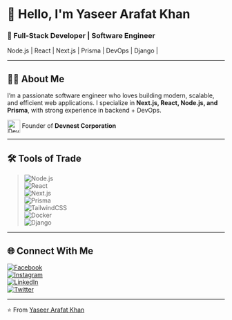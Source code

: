 # 👋 Hello, I'm Yaseer Arafat Khan  

### 🚀 Full-Stack Developer | Software Engineer  
Node.js | React | Next.js | Prisma | DevOps | Django | 

---

## 🧑‍💻 About Me
I’m a passionate software engineer who loves building modern, scalable, and efficient web applications. I specialize in **Next.js, React, Node.js, and Prisma**, with strong experience in backend + DevOps.  

<img src="https://www.canva.com/design/DAGv26CULfs/Oi6W8A6fvX-H6Qp0_a8pxw/edit?utm_content=DAGv26CULfs&utm_campaign=designshare&utm_medium=link2&utm_source=sharebutton" alt="Devnest Logo" width="30" style="vertical-align:middle;"/> Founder of **Devnest Corporation**  

---

## 🛠 Tools of Trade  

> ![Node.js](https://img.shields.io/badge/Node.js-43853D?style=for-the-badge&logo=node-dot-js&logoColor=white)  
> ![React](https://img.shields.io/badge/React-20232A?style=for-the-badge&logo=react&logoColor=61DAFB)  
> ![Next.js](https://img.shields.io/badge/Next.js-000000?style=for-the-badge&logo=nextdotjs&logoColor=white)  
> ![Prisma](https://img.shields.io/badge/Prisma-2D3748?style=for-the-badge&logo=prisma&logoColor=white)  
> ![TailwindCSS](https://img.shields.io/badge/TailwindCSS-38B2AC?style=for-the-badge&logo=tailwind-css&logoColor=white)  
> ![Docker](https://img.shields.io/badge/Docker-2496ED?style=for-the-badge&logo=docker&logoColor=white)  
> ![Django](https://img.shields.io/badge/Django-092E20?style=for-the-badge&logo=django&logoColor=white)

---

## 🌐 Connect With Me
[![Facebook](https://img.shields.io/badge/Facebook-%231877F2.svg?&logo=facebook&logoColor=white)](https://www.facebook.com/people/Devnest/61568374242196/)  
[![Instagram](https://img.shields.io/badge/Instagram-%23E4405F.svg?&logo=instagram&logoColor=white)](https://www.instagram.com/_devnest_)  
[![LinkedIn](https://img.shields.io/badge/LinkedIn-%230077B5.svg?&logo=linkedin&logoColor=white)](https://www.linkedin.com/company/devnest-agency)  
[![Twitter](https://img.shields.io/badge/Twitter-%231DA1F2.svg?&logo=twitter&logoColor=white)](https://x.com/_Devnest_)  

---

⭐️ From [Yaseer Arafat Khan](https://github.com/Yaseer123)  
